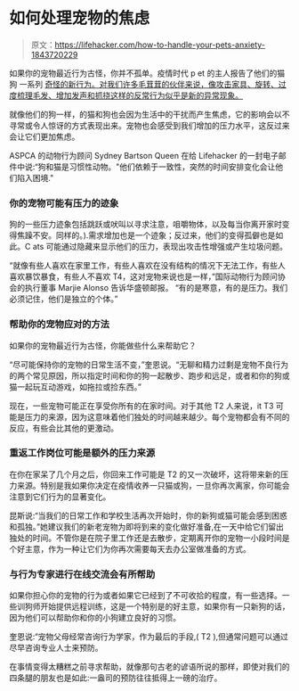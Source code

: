 # 如何处理宠物的焦虑

> 原文：<https://lifehacker.com/how-to-handle-your-pets-anxiety-1843720229>

如果你的宠物最近行为古怪，你并不孤单。疫情时代 p et 的主人报告了他们的猫狗 一系列 [奇怪的新行为。对我们许多毛茸茸的伙伴来说，像攻击家具、旋转、过度梳理毛发、增加发声和抓挠这样的反常行为似乎是新的异常现象。](https://www.vox.com/the-highlight/2020/4/24/21231806/coronavirus-pets-covid-19-cats-dogs)



就像他们的狗一样，的猫和狗也会因为生活中的干扰而产生焦虑，它的影响会以不寻常或令人惊讶的方式表现出来。宠物也会感受到我们增加的压力水平，这反过来会让它们更加焦虑。

ASPCA 的动物行为顾问 Sydney Bartson Queen 在给 Lifehacker 的一封电子邮件中说:“狗和猫是习惯性动物。"他们依赖于一致性，突然的时间安排变化会让他们陷入困境."

### 你的宠物可能有压力的迹象

狗的一些压力迹象包括跳跃或吠叫以寻求注意，咀嚼物体，以及每当你离开家时变得焦躁不安。同样的。).需求增加也是一个迹象；反过来，他们的变得孤僻也是如此。C ats 可能通过隐藏来显示他们的压力，表现出攻击性增强或产生垃圾问题。

“就像有些人喜欢在家里工作，有些人喜欢在没有结构的情况下无法工作，有些人喜欢暴饮暴食，有些人不喜欢 T4，这对宠物来说也是一样，”国际动物行为顾问协会的执行董事 Marjie Alonso 告诉华盛顿邮报。 “有的是寒意，有的是压力。我们必须记住，他们是独立的个体。”

### 帮助你的宠物应对的方法

如果你的宠物最近行为古怪，你能做些什么来帮助它？

“尽可能保持你的宠物的日常生活不变，”奎恩说。“无聊和精力过剩是宠物不良行为的两个常见原因，所以指定时间和你的狗一起散步、跑步和远足，或者和你的狗或猫一起玩互动游戏，如拖拉或捡东西。”

现在，一些宠物可能正在享受你所有的在家时间。对于其他 T2 人来说，it T3 可能是压力的来源，因为这意味着他们独处的时间越来越少。每个宠物都会有不同的反应，有些会比其他的更激动。

### 重返工作岗位可能是额外的压力来源

在你在家呆了几个月之后，你回来工作可能是 T2 的又一次破坏，这将带来新的压力来源。特别是我如果你决定在疫情收养一只猫或狗，一旦你再次离家，你可能会注意到它们行为的显著变化。

昆斯说:“当我们的日常工作和学校生活再次开始时，你的新狗或猫可能会感到困惑和孤独。”她建议我们的新老宠物为即将到来的变化做好准备,在一天中给它们留出独处的时间。不管你是在院子里工作还是去散步，定期离开你的宠物一小段时间是个好主意，作为一种让它们为你再次需要每天去办公室做准备的方式。

### 与行为专家进行在线交流会有所帮助

如果你担心你的宠物的行为或者如果它已经到了不可收拾的程度，有一些选择。一些训狗师开始提供远程训练，这是一个特别是的好主意，如果你有一只新狗的话，因为他们可以帮助你和你的小狗建立良好的习惯。

奎恩说:“宠物父母经常咨询行为学家，作为最后的手段,( T2 ),但通常问题可以通过尽早咨询专业人士来预防。

在事情变得太糟糕之前寻求帮助，就像那句古老的谚语所说的那样，即使对我们的四条腿的朋友也是如此:一盎司的预防往往抵得上一磅的治疗。